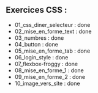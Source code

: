## Exercices CSS : 

- 01_css_diner_selecteur : done 
- 02_mise_en_forme_text : done 
- 03_numbres : done 
- 04_button : done 
- 05_mise_en_forme_tab : done 
- 06_login_style : done 
- 07_flexbox-froggy : done
- 08_mise_en_forme_1 : done 
- 09_mise_en_forme_2 : done 
- 10_image_vers_site : done 


